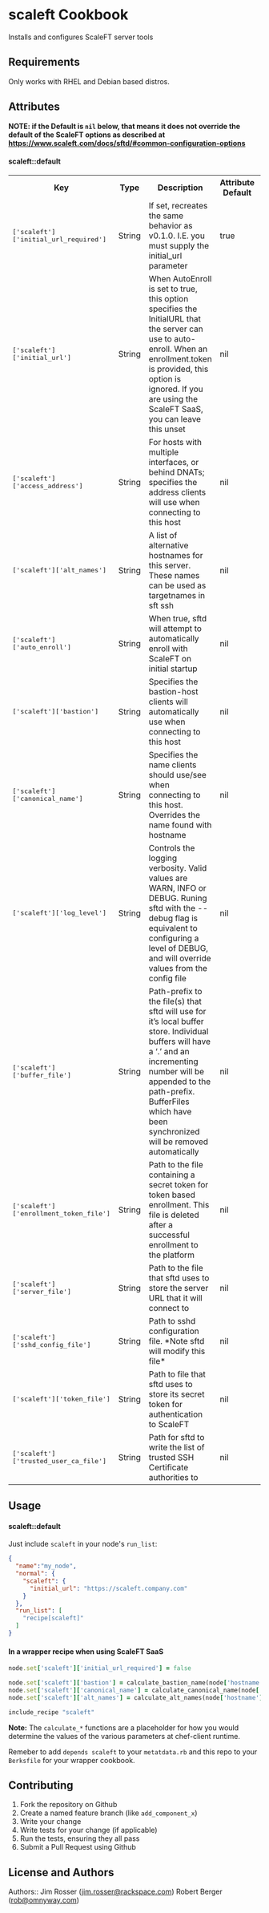 scaleft Cookbook
================
Installs and configures ScaleFT server tools

Requirements
------------
Only works with RHEL and Debian based distros.

Attributes
----------

**NOTE: if the Default is `nil` below, that means it does not override the
default of the ScaleFT options as described at
https://www.scaleft.com/docs/sftd/#common-configuration-options**

#### scaleft::default
<table>
  <tr>
    <th>Key</th>
    <th>Type</th>
    <th>Description</th>
    <th>Attribute Default</th>
    <th>ScaleFT Default</th>
  </tr>
  <tr>
    <td><tt>['scaleft']['initial_url_required']</tt></td>
    <td>String</td>
    <td>If set, recreates the same behavior as v0.1.0. I.E. you must supply the initial_url parameter</td>
    <td>true</td>
    <td><tt>N/A</tt></td>
  </tr>
  <tr>
    <td><tt>['scaleft']['initial_url']</tt></td>
    <td>String</td>
    <td>When AutoEnroll is set to true, this option specifies the InitialURL 
    that the server can use to auto-enroll. 
    When an enrollment.token is provided, this option is ignored. 
    If you are using the ScaleFT SaaS, you can leave this unset</td>
    <td>nil</td>
    <td><tt>unset</tt></td>
  </tr>
  <tr>
    <td><tt>['scaleft']['access_address']</tt></td>
    <td>String</td>
    <td>For hosts with multiple interfaces, or behind DNATs; specifies the address clients will use when connecting to this host</td>
    <td>nil</td>
    <td><tt>unset</tt></td>
  </tr>
  <tr>
    <td><tt>['scaleft']['alt_names']</tt></td>
    <td>String</td>
    <td>A list of alternative hostnames for this server. These names can be used as targetnames in sft ssh</td>
    <td>nil</td>
    <td><tt>unset</tt></td>
  </tr>
  <tr>
    <td><tt>['scaleft']['auto_enroll'] </tt></td>
    <td>String</td>
    <td>When true, sftd will attempt to automatically enroll with ScaleFT on initial startup</td>
    <td>nil</td>
    <td><tt>true</tt></td>
  </tr>
  <tr>
    <td><tt>['scaleft']['bastion']</tt></td>
    <td>String</td>
    <td>Specifies the bastion-host clients will automatically use when connecting to this host</td>
    <td>nil</td>
    <td><tt>unset</tt></td>
  </tr>
  <tr>
    <td><tt>['scaleft']['canonical_name']</tt></td>
    <td>String</td>
    <td>Specifies the name clients should use/see when connecting to this host. Overrides the name found with hostname</td>
    <td>nil</td>
    <td><tt>unset</tt></td>
  </tr>
  <tr>
    <td><tt>['scaleft']['log_level']</tt></td>
    <td>String</td>
    <td>Controls the logging verbosity. Valid values are WARN, INFO or DEBUG. Runing sftd with the --debug flag is equivalent to configuring a level of DEBUG, and will override values from the config file</td>
    <td>nil</td>
    <td><tt>INFO</tt></td>
  </tr>
  <tr>
    <td><tt>['scaleft']['buffer_file']</tt></td>
    <td>String</td>
    <td>Path-prefix to the file(s) that sftd will use for it’s local buffer store. Individual buffers will have a ‘.’ and an incrementing number will be appended to the path-prefix. BufferFiles which have been synchronized will be removed automatically</td>
    <td>nil</td>
    <td><tt>/var/lib/sftd/buffer.db</tt></td>
  </tr>
  <tr>
    <td><tt>['scaleft']['enrollment_token_file']</tt></td>
    <td>String</td>
    <td>Path to the file containing a secret token for token based enrollment. This file is deleted after a successful enrollment to the platform</td>
    <td>nil</td>
    <td><tt>/var/lib/sftd/enrollment.token</tt></td>
  </tr>
  <tr>
    <td><tt>['scaleft']['server_file']</tt></td>
    <td>String</td>
    <td>Path to the file that sftd uses to store the server URL that it will connect to</td>
    <td>nil</td>
    <td><tt>/var/lib/sftd/device.server</tt></td>
  </tr>
  <tr>
    <td><tt>['scaleft']['sshd_config_file']</tt></td>
    <td>String</td>
    <td>Path to sshd configuration file. *Note sftd will modify this file*</td>
    <td>nil</td>
    <td><tt>/etc/ssh/sshd_config</tt></td>
  </tr>
  <tr>
    <td><tt>['scaleft']['token_file']</tt></td>
    <td>String</td>
    <td>Path to file that sftd uses to store its secret token for authentication to ScaleFT</td>
    <td>nil</td>
    <td><tt>/var/lib/sftd/device.token</tt></td>
  </tr>
  <tr>
    <td><tt>['scaleft']['trusted_user_ca_file']</tt></td>
    <td>String</td>
    <td>Path for sftd to write the list of trusted SSH Certificate authorities to</td>
    <td>nil</td>
    <td><tt>/var/lib/sftd/ssh_ca.pub</tt></td>
  </tr>
</table>

Usage
-----
#### scaleft::default

Just include `scaleft` in your node's `run_list`:

```json
{
  "name":"my_node",
  "normal": {
    "scaleft": {
      "initial_url": "https://scaleft.company.com"
    }
  },
  "run_list": [
    "recipe[scaleft]"
  ]
}
```

#### In a wrapper recipe when using ScaleFT SaaS

```ruby
node.set['scaleft']['initial_url_required'] = false

node.set['scaleft']['bastion'] = calculate_bastion_name(node['hostname'], node.chef_environment)
node.set['scaleft']['canonical_name'] = calculate_canonical_name(node['hostname'], node.chef_environment)
node.set['scaleft']['alt_names'] = calculate_alt_names(node['hostname'], node.chef_environment)

include_recipe "scaleft"
```

**Note:** The `calculate_*` functions are a placeholder for how you would
          determine the values of the various parameters at chef-client runtime.

Remeber to add `depends scaleft` to your `metatdata.rb` and this repo to your
`Berksfile` for your wrapper cookbook.


Contributing
------------
1. Fork the repository on Github
2. Create a named feature branch (like `add_component_x`)
3. Write your change
4. Write tests for your change (if applicable)
5. Run the tests, ensuring they all pass
6. Submit a Pull Request using Github

License and Authors
-------------------
Authors:: Jim Rosser (jim.rosser@rackspace.com)
          Robert Berger (rob@omnyway.com)
